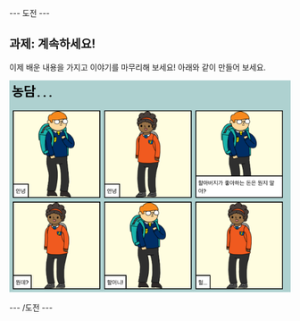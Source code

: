 \--- 도전 \---

## 과제: 계속하세요!

이제 배운 내용을 가지고 이야기를 마무리해 보세요! 아래와 같이 만들어 보세요.

![스크린샷](images/story-final.png)

\--- /도전 \---